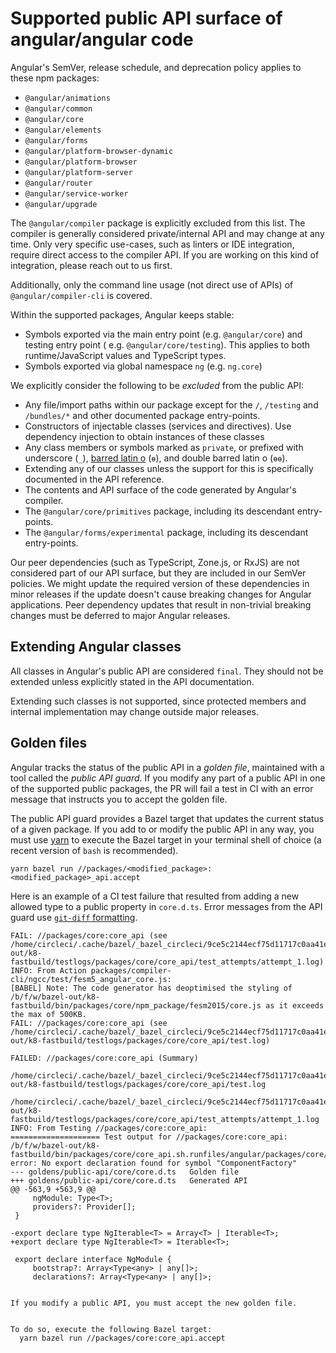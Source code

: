 # Supported public API surface of angular/angular code

Angular's SemVer, release schedule, and deprecation policy applies to these npm packages:

- `@angular/animations`
- `@angular/common`
- `@angular/core`
- `@angular/elements`
- `@angular/forms`
- `@angular/platform-browser-dynamic`
- `@angular/platform-browser`
- `@angular/platform-server`
- `@angular/router`
- `@angular/service-worker`
- `@angular/upgrade`

The `@angular/compiler` package is explicitly excluded from this list. The compiler is generally
considered private/internal API and may change at any time. Only very specific use-cases, such as
linters or IDE integration, require direct access to the compiler API. If you are
working on this kind of integration, please reach out to us first.

Additionally, only the command line usage (not direct use of APIs) of
`@angular/compiler-cli` is covered.

Within the supported packages, Angular keeps stable:

- Symbols exported via the main entry point (e.g. `@angular/core`) and testing entry point (
  e.g. `@angular/core/testing`). This applies to both runtime/JavaScript values and TypeScript
  types.
- Symbols exported via global namespace `ng` (e.g. `ng.core`)

We explicitly consider the following to be _excluded_ from the public API:

- Any file/import paths within our package except for the `/`, `/testing` and `/bundles/*` and other
  documented package entry-points.
- Constructors of injectable classes (services and directives). Use dependency injection to obtain
  instances of these classes
- Any class members or symbols marked as `private`, or prefixed with
  underscore (`_`), [barred latin o](https://en.wikipedia.org/wiki/%C6%9F) (`ɵ`), and double barred latin o (`ɵɵ`).
- Extending any of our classes unless the support for this is specifically documented in the API
  reference.
- The contents and API surface of the code generated by Angular's compiler.
- The `@angular/core/primitives` package, including its descendant entry-points.
- The `@angular/forms/experimental` package, including its descendant entry-points.

Our peer dependencies (such as TypeScript, Zone.js, or RxJS) are not considered part of our API
surface, but they are included in our SemVer policies. We might update the required version of these
dependencies in minor releases if the update doesn't cause breaking changes for Angular
applications. Peer dependency updates that result in non-trivial breaking changes must be deferred
to major Angular releases.

<a name="final-classes"></a>

## Extending Angular classes

All classes in Angular's public API are considered `final`. They should not be extended unless
explicitly stated in the API documentation.

Extending such classes is not supported, since protected members and internal implementation may
change outside major releases.

<a name="golden-files"></a>

## Golden files

Angular tracks the status of the public API in a _golden file_, maintained with a tool called the
_public API guard_.
If you modify any part of a public API in one of the supported public packages, the PR will fail a
test in CI with an error message that instructs you to accept the golden file.

The public API guard provides a Bazel target that updates the current status of a given package. If
you add to or modify the public API in any way, you must use [yarn](https://yarnpkg.com/) to execute
the Bazel target in your terminal shell of choice (a recent version of `bash` is recommended).

```shell
yarn bazel run //packages/<modified_package>:<modified_package>_api.accept
```

Here is an example of a CI test failure that resulted from adding a new allowed type to a public
property in `core.d.ts`. Error messages from the API guard use [`git-diff` formatting](https://git-scm.com/docs/git-diff#_combined_diff_format).

```
FAIL: //packages/core:core_api (see /home/circleci/.cache/bazel/_bazel_circleci/9ce5c2144ecf75d11717c0aa41e45a8d/execroot/angular/bazel-out/k8-fastbuild/testlogs/packages/core/core_api/test_attempts/attempt_1.log)
INFO: From Action packages/compiler-cli/ngcc/test/fesm5_angular_core.js:
[BABEL] Note: The code generator has deoptimised the styling of /b/f/w/bazel-out/k8-fastbuild/bin/packages/core/npm_package/fesm2015/core.js as it exceeds the max of 500KB.
FAIL: //packages/core:core_api (see /home/circleci/.cache/bazel/_bazel_circleci/9ce5c2144ecf75d11717c0aa41e45a8d/execroot/angular/bazel-out/k8-fastbuild/testlogs/packages/core/core_api/test.log)

FAILED: //packages/core:core_api (Summary)
      /home/circleci/.cache/bazel/_bazel_circleci/9ce5c2144ecf75d11717c0aa41e45a8d/execroot/angular/bazel-out/k8-fastbuild/testlogs/packages/core/core_api/test.log
      /home/circleci/.cache/bazel/_bazel_circleci/9ce5c2144ecf75d11717c0aa41e45a8d/execroot/angular/bazel-out/k8-fastbuild/testlogs/packages/core/core_api/test_attempts/attempt_1.log
INFO: From Testing //packages/core:core_api:
==================== Test output for //packages/core:core_api:
/b/f/w/bazel-out/k8-fastbuild/bin/packages/core/core_api.sh.runfiles/angular/packages/core/npm_package/core.d.ts(7,1): error: No export declaration found for symbol "ComponentFactory"
--- goldens/public-api/core/core.d.ts	Golden file
+++ goldens/public-api/core/core.d.ts	Generated API
@@ -563,9 +563,9 @@
     ngModule: Type<T>;
     providers?: Provider[];
 }

-export declare type NgIterable<T> = Array<T> | Iterable<T>;
+export declare type NgIterable<T> = Iterable<T>;

 export declare interface NgModule {
     bootstrap?: Array<Type<any> | any[]>;
     declarations?: Array<Type<any> | any[]>;


If you modify a public API, you must accept the new golden file.


To do so, execute the following Bazel target:
  yarn bazel run //packages/core:core_api.accept

```
